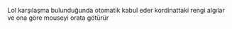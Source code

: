 Lol karşılaşma bulunduğunda otomatik kabul eder kordinattaki rengi algılar ve ona göre mouseyi orata götürür
